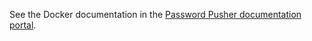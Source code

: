 See the Docker documentation in the [Password Pusher documentation portal](https://docs.pwpush.com/docs/installation/#docker).
